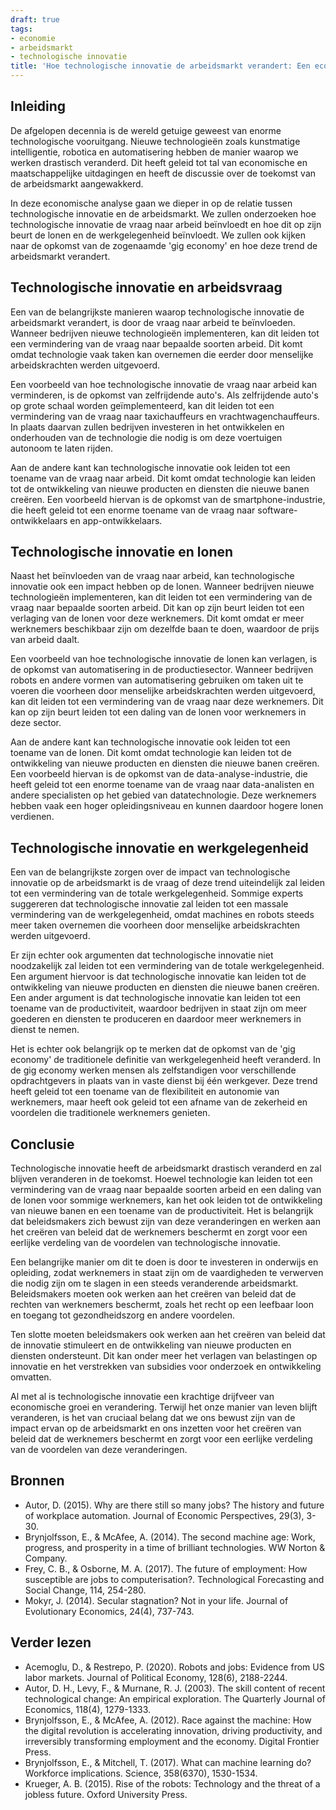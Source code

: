 ```yaml
---
draft: true
tags:
- economie
- arbeidsmarkt
- technologische innovatie
title: 'Hoe technologische innovatie de arbeidsmarkt verandert: Een economische analyse'
---
```


## Inleiding

De afgelopen decennia is de wereld getuige geweest van enorme technologische vooruitgang. Nieuwe technologieën zoals kunstmatige intelligentie, robotica en automatisering hebben de manier waarop we werken drastisch veranderd. Dit heeft geleid tot tal van economische en maatschappelijke uitdagingen en heeft de discussie over de toekomst van de arbeidsmarkt aangewakkerd.

In deze economische analyse gaan we dieper in op de relatie tussen technologische innovatie en de arbeidsmarkt. We zullen onderzoeken hoe technologische innovatie de vraag naar arbeid beïnvloedt en hoe dit op zijn beurt de lonen en de werkgelegenheid beïnvloedt. We zullen ook kijken naar de opkomst van de zogenaamde 'gig economy' en hoe deze trend de arbeidsmarkt verandert.

## Technologische innovatie en arbeidsvraag

Een van de belangrijkste manieren waarop technologische innovatie de arbeidsmarkt verandert, is door de vraag naar arbeid te beïnvloeden. Wanneer bedrijven nieuwe technologieën implementeren, kan dit leiden tot een vermindering van de vraag naar bepaalde soorten arbeid. Dit komt omdat technologie vaak taken kan overnemen die eerder door menselijke arbeidskrachten werden uitgevoerd.

Een voorbeeld van hoe technologische innovatie de vraag naar arbeid kan verminderen, is de opkomst van zelfrijdende auto's. Als zelfrijdende auto's op grote schaal worden geïmplementeerd, kan dit leiden tot een vermindering van de vraag naar taxichauffeurs en vrachtwagenchauffeurs. In plaats daarvan zullen bedrijven investeren in het ontwikkelen en onderhouden van de technologie die nodig is om deze voertuigen autonoom te laten rijden.

Aan de andere kant kan technologische innovatie ook leiden tot een toename van de vraag naar arbeid. Dit komt omdat technologie kan leiden tot de ontwikkeling van nieuwe producten en diensten die nieuwe banen creëren. Een voorbeeld hiervan is de opkomst van de smartphone-industrie, die heeft geleid tot een enorme toename van de vraag naar software-ontwikkelaars en app-ontwikkelaars.

## Technologische innovatie en lonen

Naast het beïnvloeden van de vraag naar arbeid, kan technologische innovatie ook een impact hebben op de lonen. Wanneer bedrijven nieuwe technologieën implementeren, kan dit leiden tot een vermindering van de vraag naar bepaalde soorten arbeid. Dit kan op zijn beurt leiden tot een verlaging van de lonen voor deze werknemers. Dit komt omdat er meer werknemers beschikbaar zijn om dezelfde baan te doen, waardoor de prijs van arbeid daalt.

Een voorbeeld van hoe technologische innovatie de lonen kan
verlagen, is de opkomst van automatisering in de productiesector. Wanneer bedrijven robots en andere vormen van automatisering gebruiken om taken uit te voeren die voorheen door menselijke arbeidskrachten werden uitgevoerd, kan dit leiden tot een vermindering van de vraag naar deze werknemers. Dit kan op zijn beurt leiden tot een daling van de lonen voor werknemers in deze sector.

Aan de andere kant kan technologische innovatie ook leiden tot een toename van de lonen. Dit komt omdat technologie kan leiden tot de ontwikkeling van nieuwe producten en diensten die nieuwe banen creëren. Een voorbeeld hiervan is de opkomst van de data-analyse-industrie, die heeft geleid tot een enorme toename van de vraag naar data-analisten en andere specialisten op het gebied van datatechnologie. Deze werknemers hebben vaak een hoger opleidingsniveau en kunnen daardoor hogere lonen verdienen.

## Technologische innovatie en werkgelegenheid

Een van de belangrijkste zorgen over de impact van technologische innovatie op de arbeidsmarkt is de vraag of deze trend uiteindelijk zal leiden tot een vermindering van de totale werkgelegenheid. Sommige experts suggereren dat technologische innovatie zal leiden tot een massale vermindering van de werkgelegenheid, omdat machines en robots steeds meer taken overnemen die voorheen door menselijke arbeidskrachten werden uitgevoerd.

Er zijn echter ook argumenten dat technologische innovatie niet noodzakelijk zal leiden tot een vermindering van de totale werkgelegenheid. Een argument hiervoor is dat technologische innovatie kan leiden tot de ontwikkeling van nieuwe producten en diensten die nieuwe banen creëren. Een ander argument is dat technologische innovatie kan leiden tot een toename van de productiviteit, waardoor bedrijven in staat zijn om meer goederen en diensten te produceren en daardoor meer werknemers in dienst te nemen.

Het is echter ook belangrijk op te merken dat de opkomst van de 'gig economy' de traditionele definitie van werkgelegenheid heeft veranderd. In de gig economy werken mensen als zelfstandigen voor verschillende opdrachtgevers in plaats van in vaste dienst bij één werkgever. Deze trend heeft geleid tot een toename van de flexibiliteit en autonomie van werknemers, maar heeft ook geleid tot een afname van de zekerheid en voordelen die traditionele werknemers genieten.

## Conclusie

Technologische innovatie heeft de arbeidsmarkt drastisch veranderd en zal blijven veranderen in de toekomst. Hoewel technologie kan leiden tot een vermindering van de vraag naar bepaalde soorten arbeid en een daling van de lonen voor sommige werknemers, kan het ook leiden tot de ontwikkeling van nieuwe banen en een toename van de productiviteit. Het is belangrijk dat beleidsmakers zich bewust zijn van deze veranderingen en werken aan het creëren van beleid dat de werknemers beschermt en zorgt voor een eerlijke verdeling
van de voordelen van technologische innovatie.

Een belangrijke manier om dit te doen is door te investeren in onderwijs en opleiding, zodat werknemers in staat zijn om de vaardigheden te verwerven die nodig zijn om te slagen in een steeds veranderende arbeidsmarkt. Beleidsmakers moeten ook werken aan het creëren van beleid dat de rechten van werknemers beschermt, zoals het recht op een leefbaar loon en toegang tot gezondheidszorg en andere voordelen.

Ten slotte moeten beleidsmakers ook werken aan het creëren van beleid dat de innovatie stimuleert en de ontwikkeling van nieuwe producten en diensten ondersteunt. Dit kan onder meer het verlagen van belastingen op innovatie en het verstrekken van subsidies voor onderzoek en ontwikkeling omvatten.

Al met al is technologische innovatie een krachtige drijfveer van economische groei en verandering. Terwijl het onze manier van leven blijft veranderen, is het van cruciaal belang dat we ons bewust zijn van de impact ervan op de arbeidsmarkt en ons inzetten voor het creëren van beleid dat de werknemers beschermt en zorgt voor een eerlijke verdeling van de voordelen van deze veranderingen.

## Bronnen

- Autor, D. (2015). Why are there still so many jobs? The history and future of workplace automation. Journal of Economic Perspectives, 29(3), 3-30.
- Brynjolfsson, E., & McAfee, A. (2014). The second machine age: Work, progress, and prosperity in a time of brilliant technologies. WW Norton & Company.
- Frey, C. B., & Osborne, M. A. (2017). The future of employment: How susceptible are jobs to computerisation?. Technological Forecasting and Social Change, 114, 254-280.
- Mokyr, J. (2014). Secular stagnation? Not in your life. Journal of Evolutionary Economics, 24(4), 737-743.
## Verder lezen

- Acemoglu, D., & Restrepo, P. (2020). Robots and jobs: Evidence from US labor markets. Journal of Political Economy, 128(6), 2188-2244.
- Autor, D. H., Levy, F., & Murnane, R. J. (2003). The skill content of recent technological change: An empirical exploration. The Quarterly Journal of Economics, 118(4), 1279-1333.
- Brynjolfsson, E., & McAfee, A. (2012). Race against the machine: How the digital revolution is accelerating innovation, driving productivity, and irreversibly transforming employment and the economy. Digital Frontier Press.
- Brynjolfsson, E., & Mitchell, T. (2017). What can machine learning do? Workforce implications. Science, 358(6370), 1530-1534.
- Krueger, A. B. (2015). Rise of the robots: Technology and the threat of a jobless future. Oxford University Press.